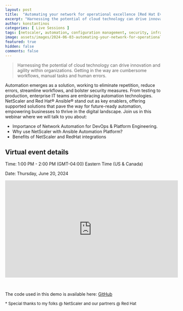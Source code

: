 ```yaml
---
layout: post
title:  "Automating your network for operational excellence [Red Hat Event]"
excerpt: "Harnessing the potential of cloud technology can drive innovation and agility within organizations. Getting in the way are cumbersome workflows, manual tasks and human errors."
author: konstantinos
categories: [ Live Sessions ]
tags: [netscaler, automation, configuration management, security, infrastructure as code, apis]
image: assets/images/2024-06-03-automating-your-network-for-operational-excellence.jpeg
featured: true
hidden: false
comments: false
---
```


> Harnessing the potential of cloud technology can drive innovation and agility within organizations. Getting in the way are cumbersome workflows, manual tasks and human errors. 
 
Automation emerges as a solution, working to eliminate repetition, reduce errors, streamline workflows, and bolster security measures. From testing to production, enterprise IT teams are embracing automation technologies. NetScaler and Red Hat® Ansible® stand out as key enablers, offering supported solutions that pave the way for future-ready automation, empowering businesses to thrive in the digital landscape. Join us in this webinar where we will talk to you about:
 
- Importance of Network Automation for DevOps & Platform Engineering.
- Why use NetScaler with Ansible Automation Platform?
- Benefits of NetScaler and RedHat integrations

## Virtual event details

Time: 1:00 PM - 2:00 PM (GMT-04:00) Eastern Time (US & Canada)

Date: Thursday, June 20, 2024


<iframe width="560" height="315" src="https://www.youtube.com/embed/MhQmZktxJjI?si=hubHCAmxW5nPy-gH" title="YouTube video player" frameborder="0" allow="accelerometer; autoplay; clipboard-write; encrypted-media; gyroscope; picture-in-picture; web-share" allowfullscreen></iframe>


&nbsp;  

The code used in this demo is available here: [GitHub](https://github.com/konkaltsas/netscaler-aap)

<div style="font-size: small;">* Special thanks to my folks @ NetScaler and our partners @ Red Hat</div>

&nbsp;  